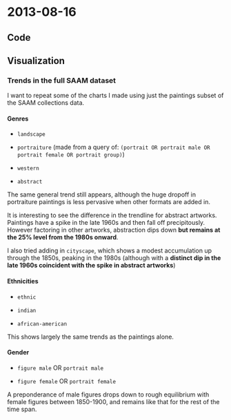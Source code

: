 # 2013-08-16

## Code

## Visualization

### Trends in the full SAAM dataset

I want to repeat some of the charts I made using just the paintings subset of the SAAM collections data.

#### Genres

- `landscape`

- `portraiture` (made from a query of: `(portrait OR portrait male OR portrait female OR portrait group)`)

- `western`

- `abstract`

The same general trend still appears, although the huge dropoff in portraiture paintings is less pervasive when other formats are added in.

It is interesting to see the difference in the trendline for abstract artworks. Paintings have a spike in the late 1960s and then fall off precipitously. However factoring in other artworks, abstraction dips down **but remains at the 25% level from the 1980s onward**.

I also tried adding in `cityscape`, which shows a modest accumulation up through the 1850s, peaking in the 1980s (although with a **distinct dip in the late 1960s coincident with the spike in abstract artworks**)

#### Ethnicities

- `ethnic`

- `indian`

- `african-american`

This shows largely the same trends as the paintings alone.

#### Gender

- `figure male` OR `portrait male`

- `figure female` OR `portrait female`

A preponderance of male figures drops down to rough equilibrium with female figures between 1850-1900, and remains like that for the rest of the time span.


